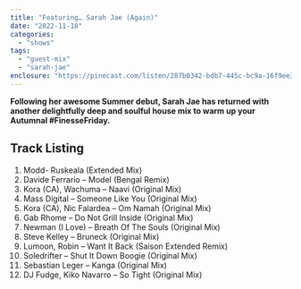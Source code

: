 ```yaml
---
title: "Featuring… Sarah Jae (Again)"
date: "2022-11-18"
categories: 
  - "shows"
tags: 
  - "guest-mix"
  - "sarah-jae"
enclosure: "https://pinecast.com/listen/287b0342-bdb7-445c-bc9a-16f9ee3520b7.mp3 86326113 audio/mpeg "
---
```


**Following her awesome Summer debut, Sarah Jae has returned with another delightfully deep and soulful house mix to warm up your Autumnal #FinesseFriday.**

## Track Listing

1. Modd- Ruskeala (Extended Mix)
2. Davide Ferrario – Model (Bengal Remix)
3. Kora (CA), Wachuma – Naavi (Original Mix)
4. Mass Digital – Someone Like You (Original Mix)
5. Kora (CA), Nic Falardea – Om Namah (Original Mix)
6. Gab Rhome – Do Not Grill Inside (Original Mix)
7. Newman (I Love) – Breath Of The Souls (Original Mix)
8. Steve Kelley – Bruneck (Original Mix)
9. Lumoon, Robin – Want It Back (Saison Extended Remix)
10. Soledrifter – Shut It Down Boogie (Original Mix)
11. Sebastian Leger – Kanga (Original Mix)
12. DJ Fudge, Kiko Navarro – So Tight (Original Mix)
